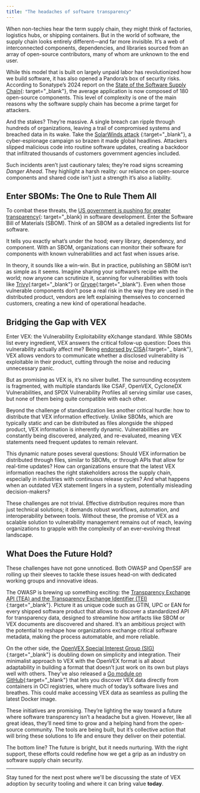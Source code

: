 ```yaml
---
title: "The headaches of software transparency"
---
```


When non-techies hear the term supply chain, they might think of factories, logistics hubs, or shipping containers. But
in the world of software, the supply chain looks entirely different—and far more invisible. It’s a web of interconnected
components, dependencies, and libraries sourced from an array of open-source contributors, many of whom are unknown to
the end user.

While this model that is built on largely unpaid labor has revolutionized how we build software, it has also opened a
Pandora’s box of security risks. According to Sonatype’s 2024 report on
the [State of the Software Supply Chain](https://www.sonatype.com/state-of-the-software-supply-chain/introduction){:
target="_blank"}, the average application is now composed of 180 open-source components. This level of complexity is one
of the main reasons why the software supply chain has become a prime target for attackers.

And the stakes? They’re massive. A single breach can ripple through hundreds of organizations, leaving a trail of
compromised systems and breached data in its wake. Take
the [SolarWinds attack](https://www.ncsc.gov.uk/collection/ncsc-annual-review-2021/the-threat/solarwinds)
{:target="_blank"}, a cyber-espionage campaign so brazen it made global headlines. Attackers slipped malicious code into
routine software updates, creating a backdoor that infiltrated thousands of customers government agencies included.

Such incidents aren’t just cautionary tales; they’re road signs screaming _Danger Ahead_. They highlight a harsh
reality:
our reliance on open-source components and shared code isn’t just a strength it’s also a liability.

## Enter SBOMs: The One to Rule Them All

To combat these threats,
the [US government is pushing for greater transparency](https://www.whitehouse.gov/briefing-room/presidential-actions/2021/05/12/executive-order-on-improving-the-nations-cybersecurity/){:
target="_blank} in software development. Enter the Software Bill of Materials (SBOM). Think of an SBOM as a detailed
ingredients list for software.

It tells you exactly what’s under the hood; every library, dependency, and component. With an SBOM, organizations can
monitor their software for components with known vulnerabilities and act fast when issues arise.

In theory, it sounds like a win-win. But in practice, publishing an SBOM isn’t as simple as it seems. Imagine sharing
your software’s recipe with the world; now anyone can scrutinize it, scanning for vulnerabilities with tools
like [Trivy](https://trivy.dev/){:target="_blank"} or [Grype](https://github.com/anchore/grype){:target="_blank"}. Even
when those vulnerable components don’t pose a real risk in the way they are used in the distributed product, vendors are
left explaining themselves to concerned customers, creating a new kind of operational headache.

## Bridging the Gap with VEX

Enter VEX: the Vulnerability Exploitability eXchange standard. While SBOMs list every ingredient, VEX answers the
critical follow-up question: Does this vulnerability actually affect me?
Being [endorsed by CISA](https://www.cisa.gov/sites/default/files/2023-01/VEX_Status_Justification_Jun22.pdf){:target="_
blank"}, VEX allows vendors to communicate whether a disclosed vulnerability is exploitable in their product, cutting
through the noise and reducing unnecessary panic.

But as promising as VEX is, it’s no silver bullet. The surrounding ecosystem is fragmented, with multiple standards like
CSAF, OpenVEX, CycloneDX Vulnerabilities, and SPDX Vulnerability Profiles all serving similar use cases, but none of
them being quite compatible with each other.

Beyond the challenge of standardization lies another critical hurdle: how to distribute that VEX information
effectively. Unlike SBOMs, which are typically static and can be distributed as files alongside the shipped product, VEX
information is inherently dynamic. Vulnerabilities are constantly being discovered, analyzed, and re-evaluated, meaning
VEX statements need frequent updates to remain relevant.

This dynamic nature poses several questions: Should VEX information be distributed through files, similar to SBOMs, or
through APIs that allow for real-time updates? How can organizations ensure that the latest VEX information reaches the
right stakeholders across the supply chain, especially in industries with continuous release cycles? And what happens
when an outdated VEX statement lingers in a system, potentially misleading decision-makers?

These challenges are not trivial. Effective distribution requires more than just technical solutions; it demands robust
workflows, automation, and interoperability between tools. Without these, the promise of VEX as a scalable solution to
vulnerability management remains out of reach, leaving organizations to grapple with the complexity of an ever-evolving
threat landscape.

## What Does the Future Hold?

These challenges have not gone unnoticed. Both OWASP and OpenSSF are rolling up their sleeves to tackle these issues
head-on with dedicated working groups and innovative ideas.

The OWASP is brewing up something exciting:
the [Transparency Exchange API (TEA) and the Transparency Exchange Identifier (TEI)](https://github.com/CycloneDX/transparency-exchange-api)
{:target="_blank"}. Picture it as unique code such as GTIN, UPC or EAN for every shipped software product that allows to
discover a standardized API for transparency data, designed to streamline how artifacts like SBOM or VEX documents are
discovered and shared. It’s an ambitious project with the potential to reshape how organizations exchange critical
software metadata, making the process automatable, and more reliable.

On the other side, the [OpenVEX Special Interest Group (SIG)](https://github.com/ossf/OpenVEX){:target="_blank"} is
doubling down on simplicity and integration. Their minimalist approach to VEX with the OpenVEX format is all about
adaptability in building a format that doesn’t just work on its own but plays well with others. They’ve also released
a [Go module on GitHub](https://github.com/openvex/discovery){:target="_blank"} that lets you discover VEX data directly
from containers in OCI registries, where much of today’s software lives and breathes. This could make accessing VEX data
as seamless as pulling the latest Docker image.

These initiatives are promising. They’re lighting the way toward a future where software transparency isn’t a headache
but a given. However, like all great ideas, they’ll need time to grow and a helping hand from the open-source community.
The tools are being built, but it’s collective action that will bring these solutions to life and ensure they deliver on
their potential.

The bottom line? The future is bright, but it needs nurturing. With the right support, these efforts could redefine how
we get a grip as an industry on software supply chain security.

---

Stay tuned for the next post where we'll be discussing the state of VEX adoption by security tooling and where it can
bring value **today**.
